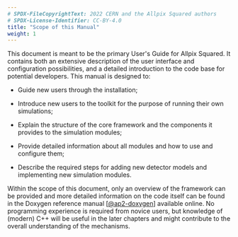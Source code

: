 ```yaml
---
# SPDX-FileCopyrightText: 2022 CERN and the Allpix Squared authors
# SPDX-License-Identifier: CC-BY-4.0
title: "Scope of this Manual"
weight: 1
---
```


This document is meant to be the primary User's Guide for Allpix Squared. It contains both an extensive description of the
user interface and configuration possibilities, and a detailed introduction to the code base for potential developers. This
manual is designed to:

-   Guide new users through the installation;

-   Introduce new users to the toolkit for the purpose of running their own simulations;

-   Explain the structure of the core framework and the components it provides to the simulation modules;

-   Provide detailed information about all modules and how to use and configure them;

-   Describe the required steps for adding new detector models and implementing new simulation modules.

Within the scope of this document, only an overview of the framework can be provided and more detailed information on the
code itself can be found in the Doxygen reference manual \[[@ap2-doxygen]\] available online. No programming experience is
required from novice users, but knowledge of (modern) C++ will be useful in the later chapters and might contribute to the
overall understanding of the mechanisms.


[@ap2-doxygen]: https://cern.ch/allpix-squared/reference/
